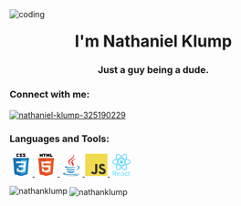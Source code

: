 <img align="right" alt="coding" width="1000" src="https://whatifgaming.com/wp-content/uploads/2022/03/Open-A-New-Window.gif"/>
<h1 align="center">I'm Nathaniel Klump</h1>
<h3 align="center">Just a guy being a dude.</h3>

<h3 align="left">Connect with me:</h3>
<p align="left">
<a href="https://linkedin.com/in/nathaniel-klump-325190229" target="blank"><img align="center" src="https://raw.githubusercontent.com/rahuldkjain/github-profile-readme-generator/master/src/images/icons/Social/linked-in-alt.svg" alt="nathaniel-klump-325190229" height="30" width="40" /></a>
</p>

<h3 align="left">Languages and Tools:</h3>
<p align="left"> <a href="https://www.w3schools.com/css/" target="_blank" rel="noreferrer"> <img src="https://raw.githubusercontent.com/devicons/devicon/master/icons/css3/css3-original-wordmark.svg" alt="css3" width="40" height="40"/> </a> <a href="https://www.w3.org/html/" target="_blank" rel="noreferrer"> <img src="https://raw.githubusercontent.com/devicons/devicon/master/icons/html5/html5-original-wordmark.svg" alt="html5" width="40" height="40"/> </a> <a href="https://www.java.com" target="_blank" rel="noreferrer"> <img src="https://raw.githubusercontent.com/devicons/devicon/master/icons/java/java-original.svg" alt="java" width="40" height="40"/> </a> <a href="https://developer.mozilla.org/en-US/docs/Web/JavaScript" target="_blank" rel="noreferrer"> <img src="https://raw.githubusercontent.com/devicons/devicon/master/icons/javascript/javascript-original.svg" alt="javascript" width="40" height="40"/> </a> <a href="https://reactjs.org/" target="_blank" rel="noreferrer"> <img src="https://raw.githubusercontent.com/devicons/devicon/master/icons/react/react-original-wordmark.svg" alt="react" width="40" height="40"/> </a> </p>

<p><img align="left" src="https://github-readme-stats.vercel.app/api/top-langs?username=nathanklump&show_icons=true&locale=en&layout=compact" alt="nathanklump" /></p>

<p>&nbsp;<img align="center" src="https://github-readme-stats.vercel.app/api?username=nathanklump&show_icons=true&locale=en" alt="nathanklump" /></p>

